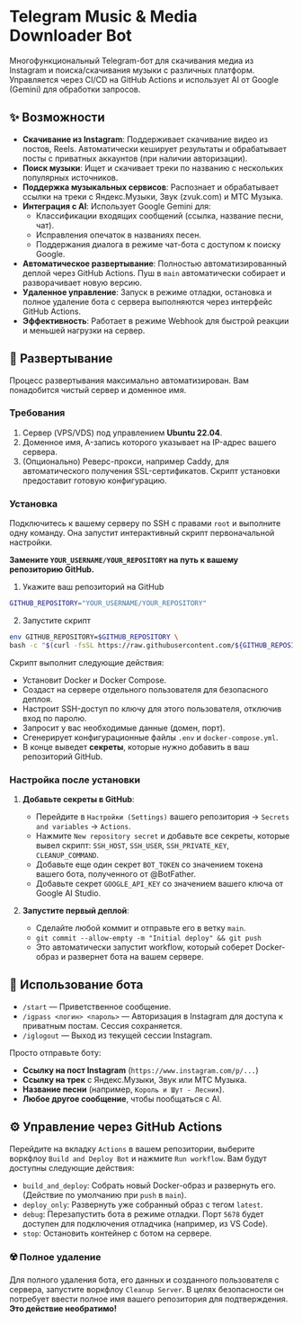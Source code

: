 # Telegram Music & Media Downloader Bot

Многофункциональный Telegram-бот для скачивания медиа из Instagram и поиска/скачивания музыки с различных платформ. Управляется через CI/CD на GitHub Actions и использует AI от Google (Gemini) для обработки запросов.

## ✨ Возможности

-   **Скачивание из Instagram**: Поддерживает скачивание видео из постов, Reels. Автоматически кеширует результаты и обрабатывает посты с приватных аккаунтов (при наличии авторизации).
-   **Поиск музыки**: Ищет и скачивает треки по названию с нескольких популярных источников.
-   **Поддержка музыкальных сервисов**: Распознает и обрабатывает ссылки на треки с Яндекс.Музыки, Звук (zvuk.com) и МТС Музыка.
-   **Интеграция с AI**: Использует Google Gemini для:
    -   Классификации входящих сообщений (ссылка, название песни, чат).
    -   Исправления опечаток в названиях песен.
    -   Поддержания диалога в режиме чат-бота с доступом к поиску Google.
-   **Автоматическое развертывание**: Полностью автоматизированный деплой через GitHub Actions. Пуш в `main` автоматически собирает и разворачивает новую версию.
-   **Удаленное управление**: Запуск в режиме отладки, остановка и полное удаление бота с сервера выполняются через интерфейс GitHub Actions.
-   **Эффективность**: Работает в режиме Webhook для быстрой реакции и меньшей нагрузки на сервер.

## 🚀 Развертывание

Процесс развертывания максимально автоматизирован. Вам понадобится чистый сервер и доменное имя.

### Требования

1.  Сервер (VPS/VDS) под управлением **Ubuntu 22.04**.
2.  Доменное имя, A-запись которого указывает на IP-адрес вашего сервера.
3.  (Опционально) Реверс-прокси, например Caddy, для автоматического получения SSL-сертификатов. Скрипт установки предоставит готовую конфигурацию.

### Установка

Подключитесь к вашему серверу по SSH с правами `root` и выполните одну команду. Она запустит интерактивный скрипт первоначальной настройки.

**Замените `YOUR_USERNAME/YOUR_REPOSITORY` на путь к вашему репозиторию GitHub.**
1. Укажите ваш репозиторий на GitHub
```bash
GITHUB_REPOSITORY="YOUR_USERNAME/YOUR_REPOSITORY"
```

2. Запустите скрипт
```bash
env GITHUB_REPOSITORY=$GITHUB_REPOSITORY \
bash -c "$(curl -fsSL https://raw.githubusercontent.com/${GITHUB_REPOSITORY}/main/deploy/bootstrap-server-custom.sh)"
```

Скрипт выполнит следующие действия:
-   Установит Docker и Docker Compose.
-   Создаст на сервере отдельного пользователя для безопасного деплоя.
-   Настроит SSH-доступ по ключу для этого пользователя, отключив вход по паролю.
-   Запросит у вас необходимые данные (домен, порт).
-   Сгенерирует конфигурационные файлы `.env` и `docker-compose.yml`.
-   В конце выведет **секреты**, которые нужно добавить в ваш репозиторий GitHub.

### Настройка после установки

1.  **Добавьте секреты в GitHub**:
    -   Перейдите в `Настройки (Settings)` вашего репозитория -> `Secrets and variables` -> `Actions`.
    -   Нажмите `New repository secret` и добавьте все секреты, которые вывел скрипт: `SSH_HOST`, `SSH_USER`, `SSH_PRIVATE_KEY`, `CLEANUP_COMMAND`.
    -   Добавьте еще один секрет `BOT_TOKEN` со значением токена вашего бота, полученного от @BotFather.
    -   Добавьте секрет `GOOGLE_API_KEY` со значением вашего ключа от Google AI Studio.

2.  **Запустите первый деплой**:
    -   Сделайте любой коммит и отправьте его в ветку `main`.
    -   `git commit --allow-empty -m "Initial deploy" && git push`
    -   Это автоматически запустит workflow, который соберет Docker-образ и развернет бота на вашем сервере.

## 🤖 Использование бота

-   `/start` — Приветственное сообщение.
-   `/igpass <логин> <пароль>` — Авторизация в Instagram для доступа к приватным постам. Сессия сохраняется.
-   `/iglogout` — Выход из текущей сессии Instagram.

Просто отправьте боту:
-   **Ссылку на пост Instagram** (`https://www.instagram.com/p/...`)
-   **Ссылку на трек** с Яндекс.Музыки, Звук или МТС Музыка.
-   **Название песни** (например, `Король и Шут - Лесник`).
-   **Любое другое сообщение**, чтобы пообщаться с AI.

## ⚙️ Управление через GitHub Actions

Перейдите на вкладку `Actions` в вашем репозитории, выберите воркфлоу `Build and Deploy Bot` и нажмите `Run workflow`. Вам будут доступны следующие действия:

-   `build_and_deploy`: Собрать новый Docker-образ и развернуть его. (Действие по умолчанию при `push` в `main`).
-   `deploy_only`: Развернуть уже собранный образ с тегом `latest`.
-   `debug`: Перезапустить бота в режиме отладки. Порт `5678` будет доступен для подключения отладчика (например, из VS Code).
-   `stop`: Остановить контейнер с ботом на сервере.

### ☢️ Полное удаление

Для полного удаления бота, его данных и созданного пользователя с сервера, запустите воркфлоу `Cleanup Server`. В целях безопасности он потребует ввести полное имя вашего репозитория для подтверждения. **Это действие необратимо!**
